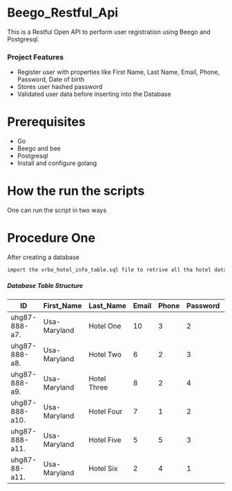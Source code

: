 # Beego_Restful_Api
This is a Restful Open API to perform user registration using Beego and Postgresql.

### Project Features
* Register user with properties like First Name, Last Name, Email, Phone, Password, Date of birth
* Stores user hashed password
* Validated user data before inserting into the Database

# Prerequisites
* Go
* Beego and bee
* Postgresql
* Install and configure golang

# How the run the scripts 
One can run the script in two ways
# Procedure One
After creating a database 
``` bash
import the vrbo_hotel_info_table.sql file to retrive all tha hotel data
```



##### Database Table Structure
| ID             | First_Name       | Last_Name| Email  | Phone| Password | Birth_Date |
|----------------|----------------|------------|-----------|---------|----------|-------|
| uhg87-888-a7.  | Usa-Maryland   | Hotel One  | 10        | 3       | 2        | $60   |
| uhg87-888-a8.  | Usa-Maryland   | Hotel Two  | 6         | 2       | 3        | $127  |
| uhg87-888-a9.  | Usa-Maryland   | Hotel Three | 8         | 2       | 4        | $109  |
| uhg87-888-a10. | Usa-Maryland   | Hotel Four | 7         | 1       | 2        | $92   |
| uhg87-888-a11. | Usa-Maryland   | Hotel Five | 5         | 5       | 3        | $116  |
 | uhg87-88-a11. | Usa-Maryland  |  Hotel Six | 2          | 4       | 1        | $225  |